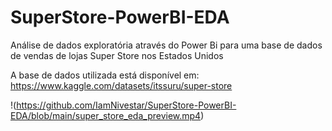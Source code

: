# SuperStore-PowerBI-EDA
Análise de dados exploratória através do Power Bi para uma base de dados de vendas de lojas Super Store nos Estados Unidos

A base de dados utilizada está disponível em: https://www.kaggle.com/datasets/itssuru/super-store

!(https://github.com/IamNivestar/SuperStore-PowerBI-EDA/blob/main/super_store_eda_preview.mp4)
